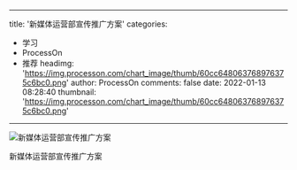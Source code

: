 
---
title: '新媒体运营部宣传推广方案'
categories: 
 - 学习
 - ProcessOn
 - 推荐
headimg: 'https://img.processon.com/chart_image/thumb/60cc648063768976375c6bc0.png'
author: ProcessOn
comments: false
date: 2022-01-13 08:28:40
thumbnail: 'https://img.processon.com/chart_image/thumb/60cc648063768976375c6bc0.png'
---

<div>   
<img class="thumb" alt="新媒体运营部宣传推广方案" src="https://img.processon.com/chart_image/thumb/60cc648063768976375c6bc0.png" referrerpolicy="no-referrer">
<p>新媒体运营部宣传推广方案</p>  
</div>
            